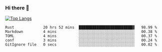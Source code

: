 ### Hi there 👋

<!--
**3Xpl0it3r/3Xpl0it3r** is a ✨ _special_ ✨ repository because its `README.md` (this file) appears on your GitHub profile.

Here are some ideas to get you started:

- 🔭 I’m currently working on ...
- 🌱 I’m currently learning ...
- 👯 I’m looking to collaborate on ...
- 🤔 I’m looking for help with ...
- 💬 Ask me about ...
- 📫 How to reach me: ...
- 😄 Pronouns: ...
- ⚡ Fun fact: ...
-->


[![Top Langs](https://github-readme-stats.vercel.app/api/top-langs/?username=3Xpl0it3r&layout=compact)](https://github.com/3Xpl0it3r/3Xpl0it3r)

<!--START_SECTION:waka-->

```text
Rust             20 hrs 52 mins  ████████████████████████▓   98.99 %
Markdown         4 mins          ░░░░░░░░░░░░░░░░░░░░░░░░░   00.38 %
TOML             4 mins          ░░░░░░░░░░░░░░░░░░░░░░░░░   00.37 %
conf             3 mins          ░░░░░░░░░░░░░░░░░░░░░░░░░   00.24 %
GitIgnore file   0 secs          ░░░░░░░░░░░░░░░░░░░░░░░░░   00.02 %
```

<!--END_SECTION:waka-->
